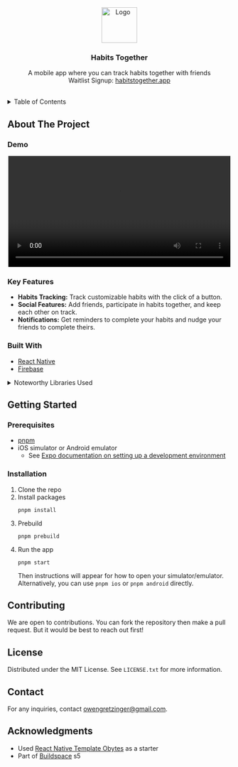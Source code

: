 <div align="center">
  <a href="https://habitstogether.app">
    <img src="https://github.com/user-attachments/assets/0968b487-595f-4b82-8319-c0530d194cbd" alt="Logo" width="80" height="80">
  </a>

<h3 align="center">Habits Together</h3>

  <p align="center">
    A mobile app where you can track habits together with friends
    <br />
    Waitlist Signup: <a href="https://habitstogether.app">habitstogether.app</a>
    <br />
    <br />
    <!--
    <a href="https://github.com/habits-together/app">View Demo</a>
    ·
    <a href="https://github.com/habits-together/app/issues/new?labels=bug&template=bug-report---.md">Report Bug</a>
    ·
    <a href="https://github.com/habits-together/app/issues/new?labels=enhancement&template=feature-request---.md">Request Feature</a>
    -->
  </p>
</div>

<!-- TABLE OF CONTENTS -->
<details>
  <summary>Table of Contents</summary>
  <ol>
    <li>
      <a href="#about-the-project">About The Project</a>
      <ul>
        <li><a href="#demo">Demo</a></li>
        <li><a href="#key-features">Key Features</a></li>
        <li><a href="#built-with">Built With</a></li>
      </ul>
    </li>
    <li>
      <a href="#getting-started">Getting Started</a>
      <ul>
        <li><a href="#prerequisites">Prerequisites</a></li>
        <li><a href="#installation">Installation</a></li>
      </ul>
    </li>
    <li><a href="#contributing">Contributing</a></li>
    <li><a href="#license">License</a></li>
    <li><a href="#contact">Contact</a></li>
    <li><a href="#acknowledgments">Acknowledgments</a></li>
  </ol>
</details>

## About The Project

### Demo

<div align="center">
  <a href="https://habits-together.vercel.app/">
    <video src="https://github.com/user-attachments/assets/103e275e-4a27-4990-911b-d65242245dad" width="500" controls></video>
    </video>
  </a>
</div>

### Key Features

- **Habits Tracking:** Track customizable habits with the click of a button.
- **Social Features:** Add friends, participate in habits together, and keep each other on track.
- **Notifications:** Get reminders to complete your habits and nudge your friends to complete theirs.

### Built With

- [React Native]()
- [Firebase]()

<details>
<summary>Noteworthy Libraries Used</summary>

- [Expo](https://docs.expo.io/)
- [Expo Router](https://docs.expo.dev/router/introduction/)
- [Nativewind](https://www.nativewind.dev/v4/overview)
- [React Native MMKV](https://github.com/mrousavy/react-native-mmkv)
- [React Native Safe Area Context](https://github.com/th3rdwave/react-native-safe-area-context)
- [React Query](https://tanstack.com/query/v4)
- [Zod](https://zod.dev/)
- [Zustand](https://github.com/pmndrs/zustand)

</details>

## Getting Started

### Prerequisites

- [pnpm](https://pnpm.io/)
- iOS simulator or Android emulator
  - See [Expo documentation on setting up a development environment](https://docs.expo.dev/get-started/set-up-your-environment/?platform=ios&device=simulated&mode=development-build&buildEnv=local)

### Installation

1. Clone the repo
2. Install packages
   ```
   pnpm install
   ```
3. Prebuild
   ```
   pnpm prebuild
   ```
4. Run the app
   ```
   pnpm start
   ```
   Then instructions will appear for how to open your simulator/emulator. Alternatively, you can use `pnpm ios` or `pnpm android` directly.

## Contributing

We are open to contributions. You can fork the repository then make a pull request. But it would be best to reach out first!

## License

Distributed under the MIT License. See `LICENSE.txt` for more information.

## Contact

For any inquiries, contact owengretzinger@gmail.com.

## Acknowledgments

- Used [React Native Template Obytes](https://github.com/obytes/react-native-template-obytes) as a starter
- Part of [Buildspace](https://buildspace.so/) s5
